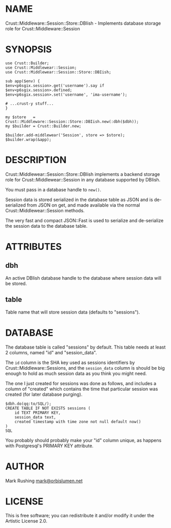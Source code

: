 # NAME

Crust::Middleware::Session::Store::DBIish - Implements database storage role for Crust::Middleware::Session

# SYNOPSIS

    use Crust::Builder;
    use Crust::Middlewear::Session;
    use Crust::Middlewear::Session::Store::DBIish;

    sub app($env) {
	$env<p6sgix.session>.get('username').say if $env<p6sgix.session>.defined;
	$env<p6sgix.session>.set('username', 'ima-username');

	# ...crust-y stuff...
    }

    my $store   = Crust::Middleware::Session::Store::DBIish.new(:dbh($dbh));
    my $builder = Crust::Builder.new;
    
    $builder.add-middlewear('Session', store => $store);
    $builder.wrap(&app);

# DESCRIPTION
    
Crust::Middlewear::Session::Store::DBIish implements a backend storage
role for Crust::Middlewear::Session in any database supported by
DBIish.

You must pass in a database handle to `new()`.

Session data is stored serialized in the database table as JSON and is
de-serialized from JSON on get, and made available via the normal
Crust::Middlewear::Session methods.

The very fast and compact JSON::Fast is used to serialize and
de-serialize the session data to the database table.

# ATTRIBUTES

## dbh

An active DBIish database handle to the database where session data
will be stored.

## table

Table name that will store session data (defaults to "sessions").

# DATABASE

The database table is called "sessions" by default. This table needs
at least 2 columns, named "id" and "session_data".

The `id` column is the SHA key used as sessions identifiers by
Crust::Middleware::Sessions, and the `session_data` column is should
be big enough to hold as much session data as you think you might
need.

The one I just created for sessions was done as follows, and includes
a column of "created" which contains the time that particular session
was created (for later database purging).

    $dbh.do(qq:to/SQL/);
    CREATE TABLE IF NOT EXISTS sessions (
        id TEXT PRIMARY KEY,
        session_data text,
        created timestamp with time zone not null default now()
    )
    SQL

You probably should probably make your "id" column unique, as happens
with Postgresql's PRIMARY KEY attribute.

# AUTHOR

Mark Rushing <mark@orbislumen.net>

# LICENSE

This is free software; you can redistribute it and/or modify it under
the Artistic License 2.0.
